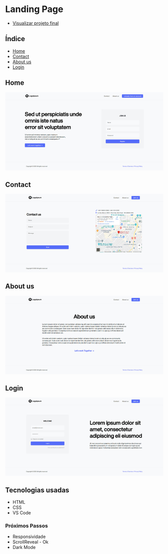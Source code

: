 # Landing Page
* [Visualizar projeto final](https://malcoon.github.io/Landing-Page/index.html)

## Índice
* [Home](#home)
* [Contact](#contact)
* [About us](#about-us)
* [Login](#login)

## Home
![](assets/imgs/home.jpg)

## Contact
![](assets/imgs/contact.jpg)

## About us
![](assets/imgs/about.jpg)

## Login
![](assets/imgs/login.jpg)

## Tecnologias usadas
* HTML
* CSS
* VS Code

### Próximos Passos
* Responsividade
* ScrollReveal - Ok
* Dark Mode
